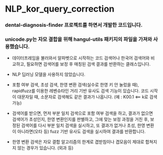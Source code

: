 # NLP_kor_query_correction

### dental-diagnosis-finder 프로젝트를 하면서 개발한 코드입니다.

### unicode.py는 자모 결합을 위해 hangul-utils 패키지의 파일을 가져와 사용했습니다.

- 데이터프레임을 불러와서 알파벳으로 시작하는 코드 검색어나 한국어 검색어와 비교하고, 필요하면 검색어를 보정 후 매칭된 검색 결과를 반환하는 클래스입니다.
- NLP 딥러닝 모델을 사용하지 않았습니다.

- 포함 여부 검색, 초성 검색, 한영 변환 검색(실수로 한영 키 안 눌렀을 때), rapidfuzz를 이용한 레벤슈타인 거리 기반 유사도 검색 기능이 있습니다.
  코드 시작이 대문자일 때, 소문자로 검색해도 같은 결과가 나옵니다. (예 : K00.1 <== k로 검색 가능)

- 검색어를 받으면, 먼저 부분 일치 검색으로 포함 여부 검색을 하고, 결과가 없으면 검색어가 초성인지, 한영 변환인지를 판별하고, 그에 맞는 보정 과정을 거친 후, 보정된 검색어를 다시 부분 일치 검색을 실시하고, 또 결과가 없거나 초성, 한영 변환이 아니라면(오타 등) fuzz 기반 유사도 검색을 실시하여 결과를 반환합니다.

- 한영 변환 검색은 자모 결합 알고리즘의 한계로 겹받침이나 겹모음이 제대로 합쳐지지 않는 경우가 있습니다. (외과 등)
